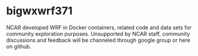 # bigwxwrf371
NCAR developed WRF in Docker containers, related code and data sets for community exploration purposes.
Unsupported by NCAR staff, community discussions and feedback will be channeled through google group or here on github.
